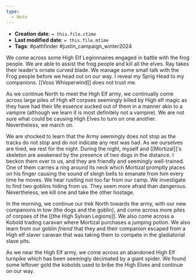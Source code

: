 ```yaml
---
type:
  - Note
---
```


* **Creation date**: `= this.file.ctime`
* **Last modified date**: `= this.file.mtime`
* **Tags**: #pathfinder #justin_campaign_winter2024 

We come across some High Elf Legionnaires engaged in battle with the frog people. We are able to assist the frog people and kill all the elves. Ray takes their leader's ornate curved blade. We manage some small talk with the Frog people before we head out on our way. I reveal my Sprig Head to my companions. [[Voss Whisperwind]] does not trust me.

As we continue North to meet the High Elf army, we continually come across large piles of High elf corpses seemingly killed by High elf magic as they have had their life essence sucked out of them in a manner akin to a vampire (although we learn it is most definitely not a vampire). We are not sure what could be causing High Elves to turn on one another. Nevertheless, we march on.

We are shocked to learn that the Army seemingly does not stop as the tracks do not stop and do not indicate any rest was had. As we ourselves are tired, we rest for the night. During the night, myself and [[Mortizal]]'s skeleton are awakened by the presence of two dogs in the distance. I beckon them over to us, and they are friendly and seemingly well-trained. One of them carries a ring around its neck which Mortizal promptly places on his finger causing the sound of sleigh bells to emanate from him every time he moves. We hear rustling not too far from our camp. We investigate to find two goblins hiding from us. They seem more afraid than dangerous. Nevertheless, we kill one and take the other hostage.

In the morning, we continue our trek North towards the army, with our new companions in tow (the dogs and the goblin), and come across more piles of corpses of the [[the High Sylvan Legions]]. We also come across a Kobold trading caravan where Mortizal purchases a jumping potion. We also learn from our goblin *friend* that they and their companion escaped from a High elf slaver caravan that was taking them to compete in the gladiatorial slave pits.

As we near the High Elf army, we come across an abandoned High Elf turnpike which has been seemingly decimated by a giant spider. We found some leftover gold the kobolds used to bribe the High Elves and continue on our way.